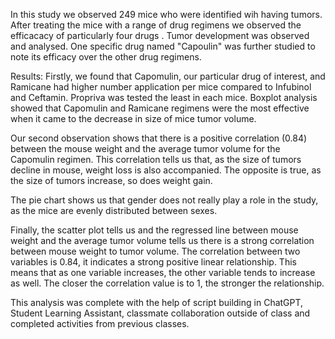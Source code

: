 In this study we observed 249 mice who were identified wih having tumors. 
After treating the mice with a range of drug regimens we observed the efficacacy of particularly four drugs . 
Tumor development was observed and analysed. One specific drug named "Capoulin" was further studied to note its efficacy over the other drug regimens. 

Results: 
Firstly, we found that Capomulin, our particular drug of interest, and Ramicane had higher number application per mice compared to Infubinol and Ceftamin. 
Propriva was tested the least in each mice. Boxplot analysis showed that Capomulin and Ramicane regimens were the most effective when it came to the 
decrease in size of mice tumor volume. 

Our second observation shows that there is a positive correlation (0.84) between the mouse weight and the average tumor volume for the Capomulin regimen.
This correlation tells us that, as the size of tumors decline in mouse, weight loss is also accompanied. The opposite is true, as the size of tumors increase,
so does weight gain. 

The pie chart shows us that gender does not really play a role in the study, as the mice are evenly distributed between sexes. 

Finally, the scatter plot tells us and the regressed line between mouse weight and the average tumor volume tells us there is a 
strong correlation between mouse weight to tumor volume. The correlation between two variables is 0.84, it indicates a strong 
positive linear relationship. This means that as one variable increases, the other variable tends to increase as well. 
The closer the correlation value is to 1, the stronger the relationship. 



This analysis was complete with the help of script building in ChatGPT, Student Learning Assistant, classmate collaboration outside of class
and completed activities from previous classes. 
